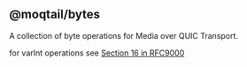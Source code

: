 ## @moqtail/bytes
A collection of byte operations for Media over QUIC Transport.

for varInt operations see [Section 16 in RFC9000](https://datatracker.ietf.org/doc/html/rfc9000#section-16)
